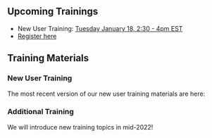 [title]: - "OSG User Training"

## Upcoming Trainings

* New User Training: [Tuesday January 18, 2:30 - 4pm EST](https://www.timeanddate.com/worldclock/fixedtime.html?msg=OSG+New+User+Training&iso=20220118T0130&p1=142&ah=1&am=30)
* [Register here](https://docs.google.com/forms/d/e/1FAIpQLSdj3XT7I0SM4k9jBvST7YX5wsCH_er1HLA7VqRj9ICoEvf2GA/viewform)

## Training Materials

### New User Training

The most recent version of our new user training materials are here: 

### Additional Training

We will introduce new training topics in mid-2022!
